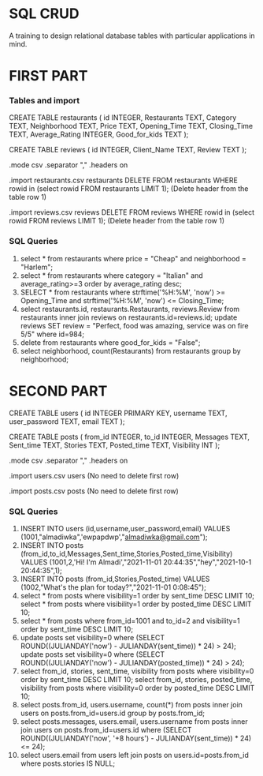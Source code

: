 # SQL CRUD

A training to design relational database tables with particular applications in mind.

# FIRST PART
### Tables and import
CREATE TABLE restaurants (
id INTEGER,
Restaurants TEXT,
Category TEXT,
Neighborhood TEXT,
Price TEXT,
Opening_Time TEXT,
Closing_Time TEXT,
Average_Rating INTEGER,
Good_for_kids TEXT
);

CREATE TABLE reviews (
id INTEGER,
Client_Name TEXT,
Review TEXT
);

.mode csv
.separator ","
.headers on

.import restaurants.csv restaurants
DELETE FROM restaurants WHERE rowid in (select rowid FROM restaurants LIMIT 1);
(Delete header from the table row 1)

.import reviews.csv reviews
DELETE FROM reviews WHERE rowid in (select rowid FROM reviews LIMIT 1);
(Delete header from the table row 1)

### SQL Queries
1. select * from restaurants where price = "Cheap" and neighborhood = "Harlem";
2. select * from restaurants where category = "Italian" and average_rating>=3 order by average_rating desc; 
3. SELECT * from restaurants where strftime('%H:%M', 'now') >= Opening_Time and strftime('%H:%M', 'now') <= Closing_Time;
4. select restaurants.id, restaurants.Restaurants, reviews.Review from restaurants inner join reviews on restaurants.id=reviews.id;
   update reviews SET review = "Perfect, food was amazing, service was on fire 5/5" where id=984;
5. delete from restaurants where good_for_kids = "False";
6. select neighborhood, count(Restaurants) from restaurants group by neighborhood; 

# SECOND PART

CREATE TABLE users (
id INTEGER PRIMARY KEY,
username TEXT,
user_password TEXT,
email TEXT
);

CREATE TABLE posts (
from_id INTEGER,
to_id INTEGER,
Messages TEXT,
Sent_time TEXT,
Stories TEXT,
Posted_time TEXT,
Visibility INT
);

.mode csv
.separator ","
.headers on

.import users.csv users
(No need to delete first row)

.import posts.csv posts
(No need to delete first row)

### SQL Queries
1. INSERT INTO users (id,username,user_password,email) VALUES (1001,"almadiwka",'ewpapdwp',"almadiwka@gmail.com");
2. INSERT INTO posts (from_id,to_id,Messages,Sent_time,Stories,Posted_time,Visibility) VALUES (1001,2,'Hi! I'm Almadi',"2021-11-01 20:44:35","hey","2021-10-1 20:44:35",1);
3. INSERT INTO posts (from_id,Stories,Posted_time) VALUES (1002,"What's the plan for today?","2021-11-01 0:08:45");
4. select * from posts where visibility=1 order by sent_time DESC LIMIT 10;
   select * from posts where visibility=1 order by posted_time DESC LIMIT 10;
5. select * from posts where from_id=1001 and to_id=2 and visibility=1 order by sent_time DESC LIMIT 10;   
6. update posts set visibility=0 where (SELECT ROUND((JULIANDAY('now') - JULIANDAY(sent_time)) * 24) > 24);
   update posts set visibility=0 where (SELECT ROUND((JULIANDAY('now') - JULIANDAY(posted_time)) * 24) > 24);
7. select from_id, stories, sent_time, visibility from posts where visibility=0 order by sent_time DESC LIMIT 10;
   select from_id, stories, posted_time, visibility from posts where visibility=0 order by posted_time DESC LIMIT 10;
8. select posts.from_id, users.username, count(*) from posts inner join users on posts.from_id=users.id group by posts.from_id;
9. select posts.messages, users.email, users.username from posts inner join users on posts.from_id=users.id where (SELECT ROUND((JULIANDAY('now', '+8 hours') - JULIANDAY(sent_time)) * 24) <= 24);
10. select users.email from users left join posts on users.id=posts.from_id where posts.stories IS NULL;  
